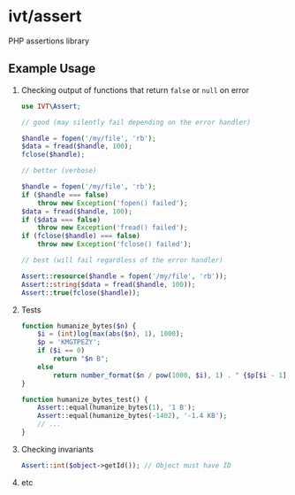 # ivt/assert

PHP assertions library

## Example Usage

1. Checking output of functions that return `false` or `null` on error
    ```php
    use IVT\Assert;
    
    // good (may silently fail depending on the error handler)
    
    $handle = fopen('/my/file', 'rb');
    $data = fread($handle, 100);
    fclose($handle);
    
    // better (verbose)
    
    $handle = fopen('/my/file', 'rb');
    if ($handle === false)
        throw new Exception('fopen() failed');
    $data = fread($handle, 100);
    if ($data === false)
        throw new Exception('fread() failed');
    if (fclose($handle) === false)
        throw new Exception('fclose() failed');
    
    // best (will fail regardless of the error handler)
    
    Assert::resource($handle = fopen('/my/file', 'rb'));
    Assert::string($data = fread($handle, 100));
    Assert::true(fclose($handle));
    ```

2. Tests

    ```php
    function humanize_bytes($n) {
        $i = (int)log(max(abs($n), 1), 1000);
        $p = 'KMGTPEZY';
        if ($i == 0)
            return "$n B";
        else
            return number_format($n / pow(1000, $i), 1) . " {$p[$i - 1]}B";
    }

    function humanize_bytes_test() {
        Assert::equal(humanize_bytes(1), '1 B');
        Assert::equal(humanize_bytes(-1402), '-1.4 KB');
        // ...
    }
    ```

3. Checking invariants
    ```php
    Assert::int($object->getId()); // Object must have ID
    ```

4. etc

